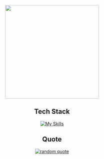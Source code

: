 <div id="header" align="center">
  <img src="https://media3.giphy.com/media/qgQUggAC3Pfv687qPC/giphy.gif?" width="300"/>
</div>


<div align="center">

##  Tech Stack

[![My Skills](https://skillicons.dev/icons?i=nodejs,html,css,react,arduino,cs,dotnet,visualstudio,vscode,linux)](https://skillicons.dev)


## Quote

[![random quote](https://quotes-github-readme.vercel.app/api?type=horizontal&theme=dark)](https://github.com/piyushsuthar/github-readme-quotes)

</div>
